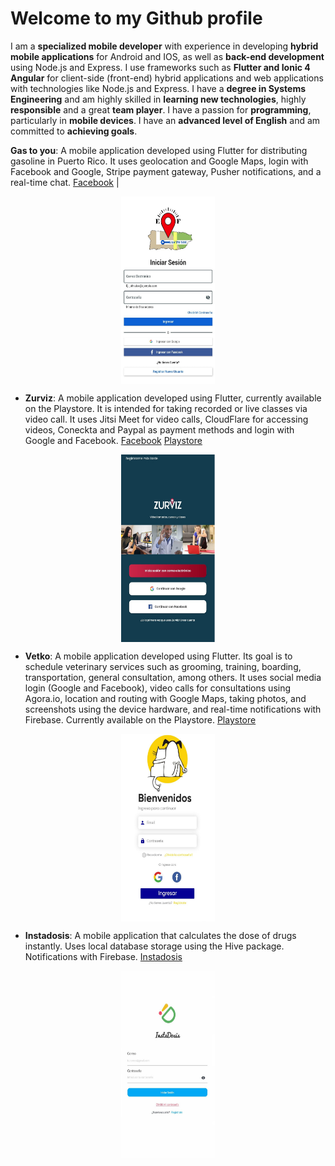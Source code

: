 # Welcome to my Github profile

I am a **specialized mobile developer** with experience in developing **hybrid mobile applications** for Android and IOS, as well as **back-end development** using Node.js and Express. I use frameworks such as **Flutter and Ionic 4 Angular** for client-side (front-end) hybrid applications and web applications with technologies like Node.js and Express. I have a **degree in Systems Engineering** and am highly skilled in **learning new technologies**, highly **responsible** and a great **team player**. I have a passion for **programming**, particularly in **mobile devices**. I have an **advanced level of English** and am committed to **achieving goals**.

**Gas to you**: A mobile application developed using Flutter for distributing gasoline in Puerto Rico. It uses geolocation and Google Maps, login with Facebook and Google, Stripe payment gateway, Pusher notifications, and a real-time chat. [Facebook](https://www.facebook.com/gastoyoupr/) |

<div style="display: flex; justify-content: center;">
  <img src="https://raw.githubusercontent.com/AnthoJaraBustamante/devanthojb/master/assets/01.jpg" width="150px" height="300px">
</div>

- **Zurviz**: A mobile application developed using Flutter, currently available on the Playstore. It is intended for taking recorded or live classes via video call. It uses Jitsi Meet for video calls, CloudFlare for accessing videos, Coneckta and Paypal as payment methods and login with Google and Facebook. [Facebook](https://www.facebook.com/Zurviz-113722483788313/) [Playstore](https://play.google.com/store/apps/details?id=com.zurviz&hl=es)
<div style="display: flex; justify-content: center;">
  <img src="https://raw.githubusercontent.com/AnthoJaraBustamante/devanthojb/master/assets/02.jpg" width="150px" height="300px">
</div>

- **Vetko**: A mobile application developed using Flutter. Its goal is to schedule veterinary services such as grooming, training, boarding, transportation, general consultation, among others. It uses social media login (Google and Facebook), video calls for consultations using Agora.io, location and routing with Google Maps, taking photos, and screenshots using the device hardware, and real-time notifications with Firebase. Currently available on the Playstore. [Playstore](https://play.google.com/store/apps/details?id=vetko.pet.proveedores&hl=es)
<div style="display: flex; justify-content: center;">
  <img src="https://raw.githubusercontent.com/AnthoJaraBustamante/devanthojb/master/assets/03.jpg" width="150px" height="300px">
</div>

- **Instadosis**: A mobile application that calculates the dose of drugs instantly. Uses local database storage using the Hive package. Notifications with Firebase. [Instadosis](https://instadosis.com)
 <div style="display: flex; justify-content: center;">
  <img src="https://raw.githubusercontent.com/AnthoJaraBustamante/devanthojb/master/assets/05.jpg" width="150px" height="300px">
</div>
